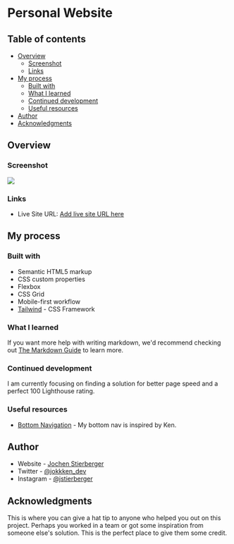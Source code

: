 # Personal Website


## Table of contents

- [Overview](#overview)
  - [Screenshot](#screenshot)
  - [Links](#links)
- [My process](#my-process)
  - [Built with](#built-with)
  - [What I learned](#what-i-learned)
  - [Continued development](#continued-development)
  - [Useful resources](#useful-resources)
- [Author](#author)
- [Acknowledgments](#acknowledgments)

## Overview

### Screenshot

![](./screenshot.jpg)


### Links

- Live Site URL: [Add live site URL here](https://www.stierberger.com)

## My process

### Built with

- Semantic HTML5 markup
- CSS custom properties
- Flexbox
- CSS Grid
- Mobile-first workflow
- [Tailwind](https://tailwindcss.com/) - CSS Framework


### What I learned

If you want more help with writing markdown, we'd recommend checking out [The Markdown Guide](https://www.markdownguide.org/) to learn more.


### Continued development

I am currently focusing on finding a solution for better page speed and a perfect 100 Lighthouse rating.


### Useful resources

- [Bottom Navigation](https://github.com/kenhyuwa) - My bottom nav is inspired by Ken.

## Author

- Website - [Jochen Stierberger](https://www.stierberger.com)
- Twitter - [@jokkken_dev](https://www.twitter.com/heyjochen)
- Instagram - [@jstierberger](https://www.instagram.com/jstierberger)


## Acknowledgments

This is where you can give a hat tip to anyone who helped you out on this project. Perhaps you worked in a team or got some inspiration from someone else's solution. This is the perfect place to give them some credit.